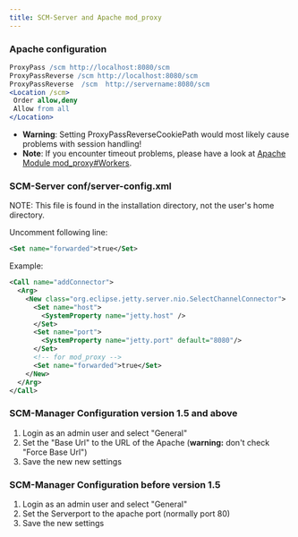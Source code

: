 ```yaml
---
title: SCM-Server and Apache mod_proxy
---
```


### Apache configuration

```apache
ProxyPass /scm http://localhost:8080/scm
ProxyPassReverse /scm http://localhost:8080/scm
ProxyPassReverse  /scm  http://servername:8080/scm
<Location /scm>
 Order allow,deny
 Allow from all
</Location>
```
- **Warning**: Setting ProxyPassReverseCookiePath would most likely cause problems with session handling!
- **Note**: If you encounter timeout problems, please have a look at [Apache Module mod_proxy#Workers](http://httpd.apache.org/docs/current/mod/mod_proxy.html#workers).

### SCM-Server conf/server-config.xml

NOTE: This file is found in the installation directory, not the user\'s
home directory.

Uncomment following line: 
```xml
<Set name="forwarded">true</Set>
```

Example: 
```xml
<Call name="addConnector">
  <Arg>
    <New class="org.eclipse.jetty.server.nio.SelectChannelConnector">
      <Set name="host">
        <SystemProperty name="jetty.host" />
      </Set>
      <Set name="port">
        <SystemProperty name="jetty.port" default="8080"/>
      </Set>
      <!-- for mod_proxy -->
      <Set name="forwarded">true</Set>
    </New>
  </Arg>
</Call>
```

### SCM-Manager Configuration version 1.5 and above

1. Login as an admin user and select \"General\"
2. Set the \"Base Url\" to the URL of the Apache (**warning:** don\'t check \"Force Base Url\")
3. Save the new new settings

### SCM-Manager Configuration before version 1.5

1. Login as an admin user and select \"General\"
2. Set the Serverport to the apache port (normally port 80)
3. Save the new settings
